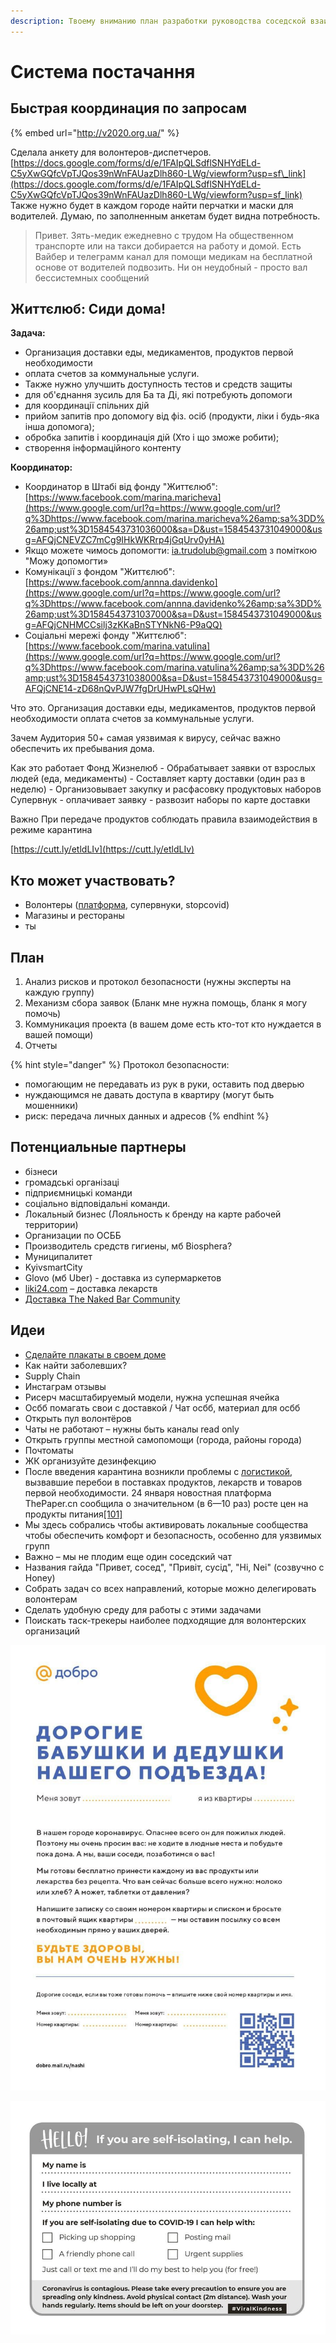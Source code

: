 ```yaml
---
description: Твоему вниманию план разработки руководства соседской взаимопомощи!
---
```


# Система постачання

## **Быстрая координация по запросам**

{% embed url="http://v2020.org.ua/" %}

Сделала анкету для волонтеров-диспетчеров. [https://docs.google.com/forms/d/e/1FAIpQLSdflSNHYdELd-C5yXwGQfcVpTJQos39nWnFAUazDlh860-LWg/viewform?usp=sf\_link](https://docs.google.com/forms/d/e/1FAIpQLSdflSNHYdELd-C5yXwGQfcVpTJQos39nWnFAUazDlh860-LWg/viewform?usp=sf_link) Также нужно будет в каждом городе найти перчатки и маски для водителей. Думаю, по заполненным анкетам будет видна потребность.

> Привет. Зять-медик ежедневно с трудом На общественном транспорте или на такси добирается на работу и домой. Есть Вайбер и телеграмм канал для помощи медикам на бесплатной основе от водителей подвозить. Ни он неудобный - просто вал бессистемных сообщений

## Життєлюб: Сиди дома!

**Задача:**

* Организация доставки еды, медикаментов, продуктов первой необходимости
* оплата счетов за коммунальные услуги.
* Также нужно улучшить доступность тестов и средств защиты
* для об'єднання зусиль для Ба та Ді, які потребують допомоги
* для координації спільних дій
* прийом запитів про допомогу від фіз. осіб \(продукти, ліки і будь-яка інша допомога\);
* обробка запитів і координація дій \(Хто і що зможе робити\);
* створення інформаційного контенту

**Координатор:**

* Координатор в Штабі від фонду "Життєлюб": [https://www.facebook.com/marina.maricheva](https://www.google.com/url?q=https://www.google.com/url?q%3Dhttps://www.facebook.com/marina.maricheva%26amp;sa%3DD%26amp;ust%3D1584543731036000&sa=D&ust=1584543731049000&usg=AFQjCNEVZC7mCg9IHkWKRrp4jGqUrv0yHA) 
* Якщо можете чимось допомогти: [ia.trudolub@gmail.com](mailto:ia.trudolub@gmail.com)  з поміткою "Можу допомогти»
* Комунікації з фондом "Життєлюб": [https://www.facebook.com/annna.davidenko](https://www.google.com/url?q=https://www.google.com/url?q%3Dhttps://www.facebook.com/annna.davidenko%26amp;sa%3DD%26amp;ust%3D1584543731037000&sa=D&ust=1584543731049000&usg=AFQjCNHMCCsilj3zKKaBnSTYNkN6-P9aQQ) 
* Соціальні мережі фонду "Життєлюб": [https://www.facebook.com/marina.vatulina](https://www.google.com/url?q=https://www.google.com/url?q%3Dhttps://www.facebook.com/marina.vatulina%26amp;sa%3DD%26amp;ust%3D1584543731038000&sa=D&ust=1584543731049000&usg=AFQjCNE14-zD68nQvPJW7fgDrUHwPLsQHw) 

Что это. Организация доставки еды, медикаментов, продуктов первой необходимости оплата счетов за коммунальные услуги.

Зачем Аудитория 50+ самая уязвимая к вирусу, сейчас важно обеспечить их пребывания дома.

Как это работает Фонд Жизнелюб - Обрабатывает заявки от взрослых людей \(еда, медикаменты\) - Составляет карту доставки \(один раз в неделю\) - Организовывает закупку и расфасовку продуктовых наборов Супервнук - оплачивает заявку - развозит наборы по карте доставки

Важно При передаче продуктов соблюдать правила взаимодействия в режиме карантина

[https://cutt.ly/etldLIv](https://cutt.ly/etldLIv)

## Кто может участвовать?

* Волонтеры \([платформа](https://www.volonter.org/), супервнуки, stopcovid\)
* Магазины и рестораны
* ты

## План

1. Анализ рисков и протокол безопасности \(нужны эксперты на каждую группу\)
2. Механизм сбора заявок \(Бланк мне нужна помощь, бланк я могу помочь\)
3. Коммуникация проекта \(в вашем доме есть кто-тот кто нуждается в вашей помощи\)
4. Отчеты

{% hint style="danger" %}
Протокол безопасности:

* помогающим не передавать из рук в руки, оставить под дверью
* нуждающимся не давать доступа в квартиру \(могут быть мошенники\)
* риск: передача личных данных и адресов
{% endhint %}

## Потенциальные партнеры 

* бізнеси
* громадські організаці
* підприємницькі команди
* соціально відповідальні команди.
* Локальный бизнес \(Лояльность к бренду на карте рабочей территории\)
* Организации по ОСББ
* Производитель средств гигиены, мб Biosphera?
* Муниципалитет
* KyivsmartCity
* Glovo \(мб Uber\) - доставка из супермаркетов
* [liki24.com](https://liki24.com/) – доставка лекарств
* [Доставка The Naked Bar Community](https://docs.google.com/forms/d/e/1FAIpQLSflgozJcJly6XOgP6D72yPGzqJR8eMXGn_VxZWdX6l4mZ9PpQ/viewform)

## Идеи

* [Сделайте плакаты в своем доме](https://www.facebook.com/permalink.php?story_fbid=2828056760610979&id=100002200475958)
* Как найти заболевших?
* Supply Chain
* Инстаграм отзывы
* Рисерч масштабируемый модели, нужна успешная ячейка
* Осбб помагать свои с доставкой / Чат осбб, материал для осбб
* Открыть пул волонтёров
* Чаты не работают – нужны быть каналы read only
* Открыть группы местной самопомощи \(города, районы города\)
* Почтоматы
* ЖК организуйте дезинфекцию
* После введения карантина возникли проблемы с [логистикой](https://ru.wikipedia.org/wiki/%D0%9B%D0%BE%D0%B3%D0%B8%D1%81%D1%82%D0%B8%D0%BA%D0%B0), вызвавшие перебои в поставках продуктов, лекарств и товаров первой необходимости. 24 января новостная платформа ThePaper.cn сообщила о значительном \(в 6—10 раз\) росте цен на продукты питания[\[101\]](https://ru.wikipedia.org/wiki/%D0%9F%D0%B0%D0%BD%D0%B4%D0%B5%D0%BC%D0%B8%D1%8F_COVID-19#cite_note-112)
* Мы здесь собрались чтобы активировать локальные сообщества чтобы обеспечить комфорт и безопасность, особенно для уязвимых групп
* Важно – мы не плодим еще один соседский чат
* Названия гайда "Привет, сосед", "Привіт, сусід", "Hi, Nei" \(cозвучно с Honey\)
* Собрать задач со всех направлений, которые можно делегировать волонтерам
* Сделать удобную среду для работы с этими задачами
* Поискать таск-трекеры наиболее подходящие для волонтерских организаций

![](../../.gitbook/assets/photo_2020-03-18_12-52-06.jpg)

![](../../.gitbook/assets/photo_2020-03-18_12-52-06-2.jpg)



